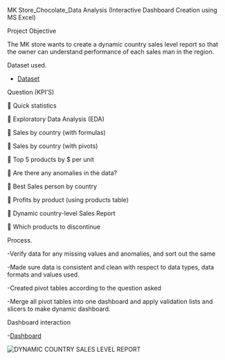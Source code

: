 MK Store_Chocolate_Data Analysis (Interactive Dashboard Creation using MS Excel)

Project Objective 

The MK store wants to create a dynamic country sales level report so that the owner can understand performance of each sales man in the region.

Dataset used.

- <a href="https://github.com/Mkiza-Netizen/Data-Analysis-Dashboard/blob/main/CHOCOLATE%20ANALYSIS.xlsx">Dataset</a>

Question (KPI’S)

	Quick statistics

	Exploratory Data Analysis (EDA) 

	Sales by country (with formulas)

	Sales by country (with pivots)

	Top 5 products by $ per unit

	Are there any anomalies in the data?

	Best Sales person by country

	Profits by product (using products table)

	Dynamic country-level Sales Report

	Which products to discontinue

Process.

-Verify data for any missing values and anomalies, and sort out the same

-Made sure data is consistent and clean with respect to data types, data formats and values used.

-Created pivot tables according to the question asked

-Merge all pivot tables into one dashboard and apply validation lists and slicers to make dynamic dashboard.


Dashboard interaction

-<a href="https://github.com/Mkiza-Netizen/Data-Analysis-Dashboard/blob/main/DYNAMIC%20COUNTRY%20SALES%20LEVEL%20REPORT..PNG">Dashboard</a>

![DYNAMIC COUNTRY SALES LEVEL REPORT](https://github.com/user-attachments/assets/25f4a628-524a-42f7-9ccf-e259c2f6de0f)








